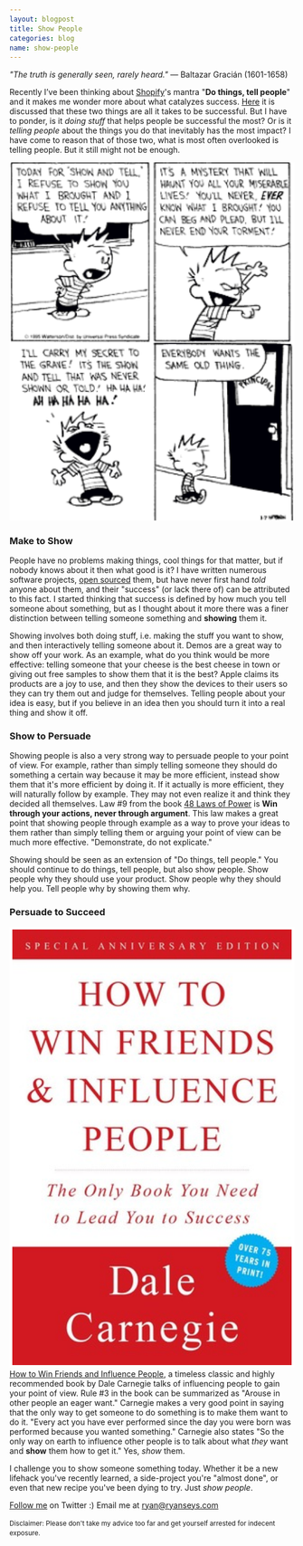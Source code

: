 ```yaml
---
layout: blogpost
title: Show People
categories: blog
name: show-people
---
```


*"The truth is generally seen, rarely heard."* &mdash; Baltazar Gracián (1601-1658)

Recently I’ve been thinking about [Shopify][shopify]'s mantra "**Do things, tell people**" and it makes me wonder more about what catalyzes success. [Here][do-tell] it is discussed that these two things are all it takes to be successful. But I have to ponder, is it _doing stuff_ that helps people be successful the most? Or is it _telling people_ about the things you do that inevitably has the most impact? I have come to reason that of those two, what is most often overlooked is telling people. But it still might not be enough.<!-- truncate_here -->

![ShowAndTell](/img/show-and-tell.png)

### Make to Show

People have no problems making things, cool things for that matter, but if nobody knows about it then what good is it? I have written numerous software projects, [open sourced][ryanseys-gh] them, but have never first hand *told* anyone about them, and their "success" (or lack there of) can be attributed to this fact. I started thinking that success is defined by how much you tell someone about something, but as I thought about it more there was a finer distinction between telling someone something and **showing** them it.

Showing involves both doing stuff, i.e. making the stuff you want to show, and then interactively telling someone about it. Demos are a great way to show off your work. As an example, what do you think would be more effective: telling someone that your cheese is the best cheese in town or giving out free samples to show them that it is the best? Apple claims its products are a joy to use, and then they show the devices to their users so they can try them out and judge for themselves. Telling people about your idea is easy, but if you believe in an idea then you should turn it into a real thing and show it off.

### Show to Persuade

Showing people is also a very strong way to persuade people to your point of view. For example, rather than simply telling someone they should do something a certain way because it may be more efficient, instead show them that it's more efficient by doing it. If it actually is more efficient, they will naturally follow by example. They may not even realize it and think they decided all themselves. Law #9 from the book [48 Laws of Power][48-laws-book] is **Win through your actions, never through argument**. This law makes a great point that showing people through example as a way to prove your ideas to them rather than simply telling them or arguing your point of view can be much more effective. "Demonstrate, do not explicate."

Showing should be seen as an extension of "Do things, tell people." You should continue to do things, tell people, but also show people. Show people why they should use your product. Show people why they should help you. Tell people why by showing them why.

### Persuade to Succeed

![WinFriends](/img/win-friends.png) [How to Win Friends and Influence People][win-friends-book], a timeless classic and highly recommended book by Dale Carnegie talks of influencing people to gain your point of view. Rule #3 in the book can be summarized as "Arouse in other people an eager want." Carnegie makes a very good point in saying that the only way to get someone to do something is to make them want to do it. "Every act you have ever performed since the day you were born was performed because you wanted something." Carnegie also states "So the only way on earth to influence other people is to talk about what *they* want and **show** them how to get it." Yes, *show* them.

I challenge you to show someone something today. Whether it be a new lifehack you've recently learned, a side-project you're "almost done", or even that new recipe you've been dying to try. Just *show people*.

[Follow me][twitter] on Twitter :) Email me at [ryan@ryanseys.com][email]

<small>Disclaimer: Please don't take my advice too far and get yourself arrested for indecent exposure.</small>

[ryanseys-gh]: https://github.com/ryanseys "Ryan Seys GitHub"
[twitter]: https://twitter.com/ryanseys "Ryan Seys Twitter"
[win-friends-book]: http://www.amazon.ca/How-Win-Friends-Influence-People/dp/0671027034 "How to Win Friends and Influence People"
[48-laws-book]: http://www.amazon.ca/The-Laws-Power-Robert-Greene/dp/0140280197 "The 48 Laws of Power"
[shopify]: https://shopify.com "Shopify"
[email]: mailto:ryan@ryanseys.com "Email me"
[do-tell]: http://carl.flax.ie/dothingstellpeople.html
